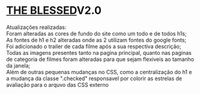 # [THE BLESSED](https://eliezir.github.io/critica_de_cinema_html-css/)V2.0

Atualizações realizadas:               
Foram alteradas as cores de fundo do site como um todo e de todos h1s;         
As fontes de h1 e h2 alteradas onde as 2 utilizam fontes do google fonts;       
Foi adicionado o trailer de cada filme após a sua respectiva descrição;            
Todas as imagens presentes tanto na pagina principal, quanto nas paginas de categoria de filmes foram alteradas para que sejam flexiveis ao tamanho da janela;        
Além de outras pequenas mudanças no CSS, como a centralização do h1 e  a mudança da classe ".checked" responsavel por colorir as estrelas de avaliação para o arquvo das CSS externo 

